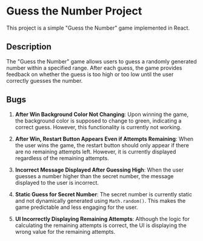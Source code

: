 # Guess the Number Project

This project is a simple "Guess the Number" game implemented in React.

## Description

The "Guess the Number" game allows users to guess a randomly generated number within a specified range. After each guess, the game provides feedback on whether the guess is too high or too low until the user correctly guesses the number.

## Bugs

1. **After Win Background Color Not Changing**: Upon winning the game, the background color is supposed to change to green, indicating a correct guess. However, this functionality is currently not working.

2. **After Win, Restart Button Appears Even if Attempts Remaining**: When the user wins the game, the restart button should only appear if there are no remaining attempts left. However, it is currently displayed regardless of the remaining attempts.

3. **Incorrect Message Displayed After Guessing High**: When the user guesses a number higher than the secret number, the message displayed to the user is incorrect.

4. **Static Guess for Secret Number**: The secret number is currently static and not dynamically generated using `Math.random()`. This makes the game predictable and less engaging for the user.

5. **UI Incorrectly Displaying Remaining Attempts**: Although the logic for calculating the remaining attempts is correct, the UI is displaying the wrong value for the remaining attempts.
